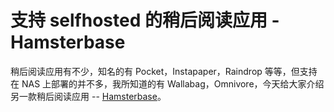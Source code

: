 # 支持 selfhosted 的稍后阅读应用 - Hamsterbase

稍后阅读应用有不少，知名的有 Pocket，Instapaper，Raindrop 等等，但支持在 NAS 上部署的并不多，我所知道的有 Wallabag，Omnivore，今天给大家介绍另一款稍后阅读应用 -- [Hamsterbase](https://hamsterbase.com/)。

